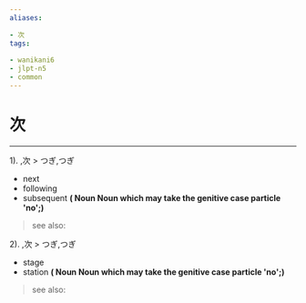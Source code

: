 ```yaml
---
aliases:
    
- 次
tags:
    
- wanikani6
- jlpt-n5
- common
---
```


# 次
---
1).
,次 > つぎ,つぎ

- next
- following
- subsequent
**( Noun Noun which may take the genitive case particle 'no';)**
> see also: 
            
2).
,次 > つぎ,つぎ

- stage
- station
**( Noun Noun which may take the genitive case particle 'no';)**
> see also: 
            